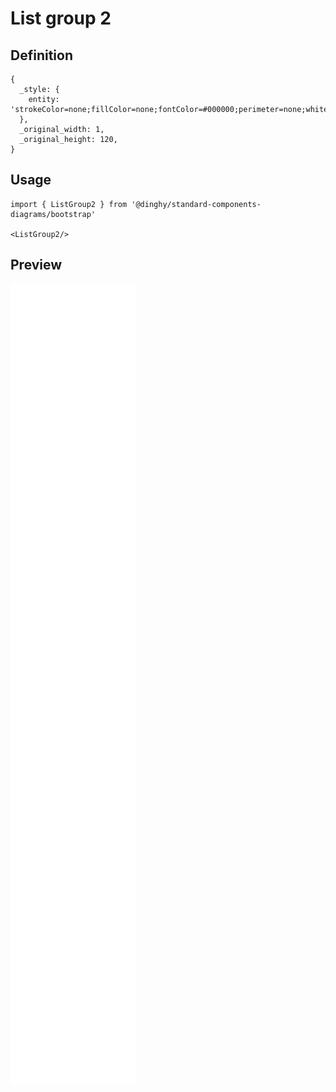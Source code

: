 # List group 2

## Definition

```
{
  _style: { 
    entity: 'strokeColor=none;fillColor=none;fontColor=#000000;perimeter=none;whiteSpace=wrap;resizeWidth=1;align=left;spacing=2;fontSize=14;verticalAlign=top;',
  },
  _original_width: 1,
  _original_height: 120,
}
```

## Usage

```
import { ListGroup2 } from '@dinghy/standard-components-diagrams/bootstrap'

<ListGroup2/>
```

## Preview

<img src="./list-group-2.png" width="200"/>
